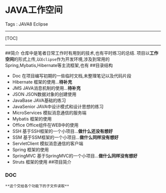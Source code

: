 # JAVA工作空间

Tags : JAVA8 Eclipse

---

[TOC]

---

##简介
仓库中是笔者日常工作时有用到的技术,也有平时练习的总结.
项目以**工作空间**的形式上传,以`Eclipse`作为开发环境,涉及到常用的Spring,Mybatis,Hibernate等主流框架,也有
##目录结构
* Doc  在项目编写初期的一些临时文档,未整理笔记以及代码片段
* Hibernate 框架的使用...**待补充**
* JMS   JAVA消息机制的使用...**待补充** 
* JSON  JSON数据对象的创建使用
* JavaBase  JAVA基础的练习
* JavaSenior    JAVA中设计模式和设计思想的练习
* MicroServices 模拟消息通信的服务端
* Mybatis   框架的使用
* Office    Office组件在WEB中的使用
* SSH   基于SSH框架的一个小项目...**做什么还没有想好**
* SSM   基于SSM框架的一个小项目...**做什么同样没有想好**
* ServletClient 模拟消息通信的客户端
* Spring 框架的使用
* SpringMVC 基于SpringMVC的一个小项目...**做什么同样没有想好**
* Struts 框架的使用
##项目简介
### DOC
    **这个交给各个功能下的子文件读取**